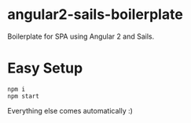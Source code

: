 # angular2-sails-boilerplate
Boilerplate for SPA using Angular 2 and Sails.

# Easy Setup
```
npm i
npm start
```

Everything else comes automatically :)
